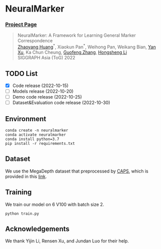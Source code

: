 # NeuralMarker
### [Project Page](https://drinkingcoder.github.io/publication/neuralmarker/)

> NeuralMarker: A Framework for Learning General Marker Correspondence   
> [Zhaoyang Huang](https://drinkingcoder.github.io)<sup>\*</sup>, Xiaokun Pan<sup>\*</sup>, Weihong Pan, Weikang Bian, [Yan Xu](https://decayale.github.io/), Ka Chun Cheung, [Guofeng Zhang](http://www.cad.zju.edu.cn/home/gfzhang/), [Hongsheng Li](https://www.ee.cuhk.edu.hk/~hsli/)  
> SIGGRAPH Asia (ToG) 2022  

## TODO List
- [x] Code release (2022-10-15)
- [ ] Models release (2022-10-20)
- [ ] Demo code release (2022-10-25)
- [ ] Dataset&Evaluation code release (2022-10-30)

## Environment
```
conda create -n neuralmarker
conda activate neuralmarker
conda install python=3.7
pip install -r requirements.txt
```

## Dataset

We use the MegaDepth dataset that preprocessed by [CAPS](https://github.com/qianqianwang68/caps), which is provided in this [link](https://drive.google.com/file/d/1-o4TRLx6qm8ehQevV7nExmVJXfMxj657/view?usp=sharing).

## Training
We train our model on 6 V100 with batch size 2.
```
python train.py
```

## Acknowledgements
We thank Yijin Li, Rensen Xu, and Jundan Luo for their help.

